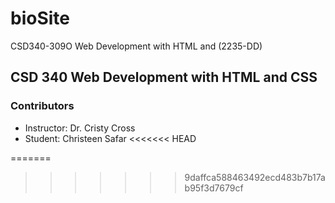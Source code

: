 # bioSite
CSD340-309O Web Development with HTML and (2235-DD)

## CSD 340 Web Development with HTML and CSS

### Contributors
- Instructor: Dr. Cristy Cross
- Student: Christeen Safar
<<<<<<< HEAD

=======
>>>>>>> 9daffca588463492ecd483b7b17ab95f3d7679cf

